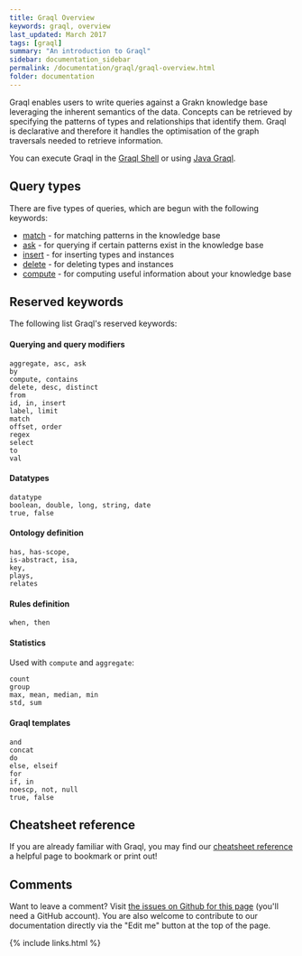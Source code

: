 ```yaml
---
title: Graql Overview
keywords: graql, overview
last_updated: March 2017
tags: [graql]
summary: "An introduction to Graql"
sidebar: documentation_sidebar
permalink: /documentation/graql/graql-overview.html
folder: documentation
---
```


Graql enables users to write queries against a Grakn knowledge base leveraging the inherent semantics of the data. Concepts can be retrieved by specifying the patterns of types and relationships that identify them. Graql is declarative and therefore it handles the optimisation of the graph traversals needed to retrieve information.

You can execute Graql in the [Graql Shell](graql-shell.html) or using [Java
Graql](../developing-with-java/java-graql.html).

## Query types

There are five types of queries, which are begun with the following keywords:  
- [match](match-queries.html) - for matching patterns in the knowledge base  
- [ask](ask-queries.html) - for querying if certain patterns exist in the knowledge base  
- [insert](insert-queries.html) - for inserting types and instances  
- [delete](delete-queries.html) - for deleting types and instances    
- [compute](compute-queries.html) - for computing useful information about your knowledge base

## Reserved keywords

The following list Graql's reserved keywords:

#### Querying and query modifiers

```graql-test-ignore
aggregate, asc, ask
by
compute, contains
delete, desc, distinct
from
id, in, insert
label, limit
match
offset, order
regex
select
to
val
```

#### Datatypes

```graql-test-ignore
datatype
boolean, double, long, string, date
true, false
```

#### Ontology definition

```graql-test-ignore
has, has-scope, 
is-abstract, isa, 
key,
plays,
relates
```

#### Rules definition

```graql-test-ignore
when, then
```

#### Statistics 
Used with `compute` and `aggregate`:

```graql-test-ignore
count
group
max, mean, median, min
std, sum
```

#### Graql templates

```graql-template
and
concat
do
else, elseif
for
if, in
noescp, not, null
true, false
```

## Cheatsheet reference
If you are already familiar with Graql, you may find our [cheatsheet reference](graql-cheatsheet.html) a helpful page to bookmark or print out!

## Comments
Want to leave a comment? Visit <a href="https://github.com/graknlabs/docs/issues/42" target="_blank">the issues on Github for this page</a> (you'll need a GitHub account). You are also welcome to contribute to our documentation directly via the "Edit me" button at the top of the page.


{% include links.html %}

